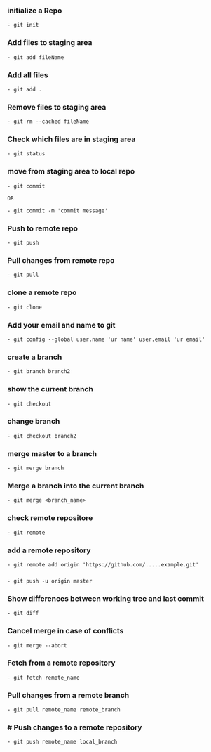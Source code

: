 ### initialize a Repo

    - git init

### Add files to staging area

    - git add fileName

### Add all files

    - git add .

### Remove files to staging area

    - git rm --cached fileName

### Check which files are in staging area

    - git status

### move from staging area to local repo

    - git commit

    OR

    - git commit -m 'commit message'

### Push to remote repo

    - git push

### Pull changes from remote repo

    - git pull

### clone a remote repo

    - git clone

### Add your email and name to git

    - git config --global user.name 'ur name' user.email 'ur email'

### create a branch

    - git branch branch2

### show the current branch

    - git checkout

### change branch

    - git checkout branch2

### merge master to a branch

    - git merge branch

### Merge a branch into the current branch

    - git merge <branch_name>

### check remote repositore

    - git remote

### add a remote repository

    - git remote add origin 'https://github.com/.....example.git'

###

    - git push -u origin master

### Show differences between working tree and last commit

    - git diff

### Cancel merge in case of conflicts

    - git merge --abort

### Fetch from a remote repository

    - git fetch remote_name

### Pull changes from a remote branch

    - git pull remote_name remote_branch

### # Push changes to a remote repository

    - git push remote_name local_branch
